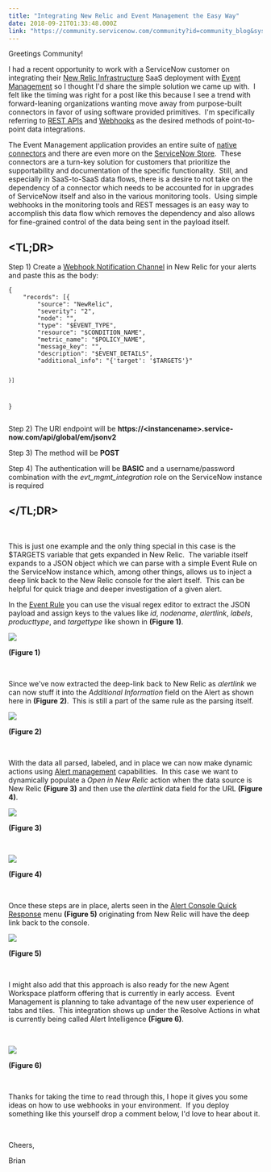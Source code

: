 ```yaml
---
title: "Integrating New Relic and Event Management the Easy Way"
date: 2018-09-21T01:33:48.000Z
link: "https://community.servicenow.com/community?id=community_blog&sys_id=9224f523dbe06bc08e7c2926ca96199f"
---
```

<p>Greetings Community!</p>
<p>I had a recent opportunity to work with a ServiceNow customer on integrating their <a title="New Relic Infrastructure" href="https://newrelic.com/products/infrastructure" rel="nofollow">New Relic Infrastructure</a> SaaS deployment with <a title="Event Management" href="https://www.servicenow.com/products/event-management.html" rel="nofollow">Event Management</a> so I thought I&#39;d share the simple solution we came up with.  I felt like the timing was right for a post like this because I see a trend with forward-leaning organizations wanting move away from purpose-built connectors in favor of using software provided primitives.  I&#39;m specifically referring to <a title="REST API" href="https://en.wikipedia.org/wiki/Representational_state_transfer" rel="nofollow">REST APIs</a> and <a title="Webhook" href="https://en.wikipedia.org/wiki/Webhook" rel="nofollow">Webhooks</a> as the desired methods of point-to-point data integrations.</p>
<p>The Event Management application provides an entire suite of <a title="connectors" href="https://docs.servicenow.com/bundle/london-it-operations-management/page/product/event-management/reference/connectors-and-listeners.html" rel="nofollow">native connectors</a> and there are even more on the <a title="ServiceNow Store" href="https://store.servicenow.com/sn_appstore_store.do#!/store/search?category&#61;Event%2520Management&amp;orderby&#61;rating" rel="nofollow">ServiceNow Store</a>.  These connectors are a turn-key solution for customers that prioritize the supportability and documentation of the specific functionality.  Still, and especially in SaaS-to-SaaS data flows, there is a desire to not take on the dependency of a connector which needs to be accounted for in upgrades of ServiceNow itself and also in the various monitoring tools.  Using simple webhooks in the monitoring tools and REST messages is an easy way to accomplish this data flow which removes the dependency and also allows for fine-grained control of the data being sent in the payload itself.</p>
<h2><strong>&lt;TL;DR&gt;</strong></h2>
<p>Step 1) Create a <a title="New Relic Webhook" href="https://docs.newrelic.com/docs/alerts/new-relic-alerts/managing-notification-channels/customize-your-webhook-payload" rel="nofollow">Webhook Notification Channel</a> in New Relic for your alerts and paste this as the body:</p>
<pre class="language-javascript"><code>{
	&#34;records&#34;: [{
		&#34;source&#34;: &#34;NewRelic&#34;,
		&#34;severity&#34;: &#34;2&#34;,
		&#34;node&#34;: &#34;&#34;,
		&#34;type&#34;: &#34;$EVENT_TYPE&#34;,
		&#34;resource&#34;: &#34;$CONDITION_NAME&#34;,
		&#34;metric_name&#34;: &#34;$POLICY_NAME&#34;,
		&#34;message_key&#34;: &#34;&#34;,
		&#34;description&#34;: &#34;$EVENT_DETAILS&#34;,
		&#34;additional_info&#34;: &#34;{&#39;target&#39;: &#39;$TARGETS&#39;}&#34;

	}]
}</code></pre>
<p>Step 2) The URI endpoint will be <strong>https://&lt;instancename&gt;.service-now.com/api/global/em/jsonv2</strong></p>
<p>Step 3) The method will be <strong>POST</strong></p>
<p>Step 4) The authentication will be <strong>BASIC</strong> and a username/password combination with the <em>evt_mgmt_integration</em> role on the ServiceNow instance is required</p>
<h2>&lt;/TL;DR&gt;</h2>
<p> </p>
<p>This is just one example and the only thing special in this case is the $TARGETS variable that gets expanded in New Relic.  The variable itself expands to a JSON object which we can parse with a simple Event Rule on the ServiceNow instance which, among other things, allows us to inject a deep link back to the New Relic console for the alert itself.  This can be helpful for quick triage and deeper investigation of a given alert.</p>
<p>In the <a title="Event Rule" href="https://docs.servicenow.com/bundle/london-it-operations-management/page/product/event-management/task/create-or-edit-event-rule.html" rel="nofollow">Event Rule</a> you can use the visual regex editor to extract the JSON payload and assign keys to the values like <em>id</em>, <em>nodename</em>, <em>alertlink</em>, <em>labels</em>, <em>producttype</em>, and <em>targettype</em> like shown in <strong>(</strong><strong>Figure 1)</strong>.</p>
<p><img style="max-width: 100%; max-height: 480px;" src="56beb5e3dba86bc08e7c2926ca9619fb.iix" /></p>
<p><strong>(Figure 1)</strong></p>
<p> </p>
<p>Since we&#39;ve now extracted the deep-link back to New Relic as <em>alertlink</em> we can now stuff it into the <em>Additional Information</em> field on the Alert as shown here in <strong>(</strong><strong>Figure</strong> <strong>2)</strong>.<strong>  </strong>This is still a part of the same rule as the parsing itself.</p>
<p><img style="max-width: 100%; max-height: 480px;" src="f5100e6fdba86bc08e7c2926ca961910.iix" /></p>
<p><strong>(Figure 2)</strong></p>
<p> </p>
<p>With the data all parsed, labeled, and in place we can now make dynamic actions using <a title="Alert management" href="https://docs.servicenow.com/bundle/london-it-operations-management/page/product/event-management/concept/c_EMAlertManagement.html" rel="nofollow">Alert management</a> capabilities.  In this case we want to dynamically populate a <em>Open in New Relic</em> action when the data source is New Relic <strong>(Figure 3)</strong> and then use the <em>alertlink</em> data field for the URL <strong>(Figure 4)</strong>. </p>
<p><img style="max-width: 100%; max-height: 480px;" src="0ec242efdbe86bc08e7c2926ca961990.iix" /></p>
<p><strong>(Figure 3)</strong></p>
<p> </p>
<p><img style="max-width: 100%; max-height: 480px;" src="6de2c623db2c6bc08e7c2926ca96199a.iix" /></p>
<p><strong>(Figure 4)</strong></p>
<p> </p>
<p>Once these steps are in place, alerts seen in the <a title="Alert Console Quick Response" href="https://docs.servicenow.com/bundle/london-it-operations-management/page/product/event-management/task/manage-alert.html" rel="nofollow">Alert Console Quick Response</a> menu <strong>(Figure 5)</strong> originating from New Relic will have the deep link back to the console.</p>
<p><img style="max-width: 100%; max-height: 480px;" src="4a848a6bdb2c6bc08e7c2926ca961927.iix" /></p>
<p><strong>(Figure 5)</strong></p>
<p> </p>
<p>I might also add that this approach is also ready for the new Agent Workspace platform offering that is currently in early access.  Event Management is planning to take advantage of the new user experience of tabs and tiles.  This integration shows up under the Resolve Actions in what is currently being called Alert Intelligence <strong>(Figure 6)</strong>.</p>
<p> </p>
<p><img style="max-width: 100%; max-height: 480px;" src="ecb582a3db6c6bc08e7c2926ca961929.iix" /></p>
<p><strong>(Figure 6)</strong></p>
<p> </p>
<p>Thanks for taking the time to read through this, I hope it gives you some ideas on how to use webhooks in your environment.  If you deploy something like this yourself drop a comment below, I&#39;d love to hear about it.</p>
<p> </p>
<p>Cheers,</p>
<p>Brian </p>
<p> </p>